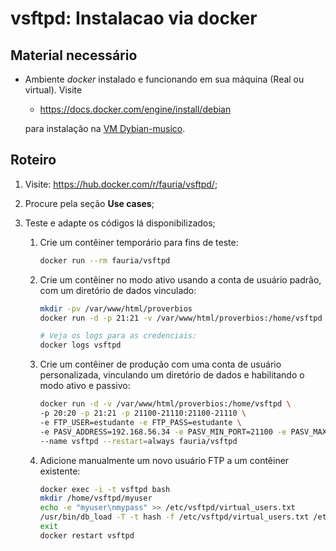 # vsftpd: Instalacao via docker

## Material necessário

- Ambiente *docker* instalado e funcionando em sua máquina (Real ou virtual). Visite

  - <https://docs.docker.com/engine/install/debian>

  para instalação na [VM Dybian-musico](https://oulu.ifrn.edu.br/vm/dybian-musico.ova).

## Roteiro

1. Visite: <https://hub.docker.com/r/fauria/vsftpd/>;
2. Procure pela seção **Use cases**;
3. Teste e adapte os códigos lá disponibilizados;

   1. Crie um contêiner temporário para fins de teste:
      
      ```sh
      docker run --rm fauria/vsftpd
      ```
      
   2. Crie um contêiner no modo ativo usando a conta de usuário padrão, com um diretório de dados vinculado:

      ```sh
      mkdir -pv /var/www/html/proverbios
      docker run -d -p 21:21 -v /var/www/html/proverbios:/home/vsftpd --name vsftpd fauria/vsftpd

      # Veja os logs para as credenciais:
      docker logs vsftpd
      ```

   3. Crie um contêiner de produção com uma conta de usuário personalizada, vinculando um diretório de dados e habilitando o modo ativo e passivo:

      ```sh
      docker run -d -v /var/www/html/proverbios:/home/vsftpd \
      -p 20:20 -p 21:21 -p 21100-21110:21100-21110 \
      -e FTP_USER=estudante -e FTP_PASS=estudante \
      -e PASV_ADDRESS=192.168.56.34 -e PASV_MIN_PORT=21100 -e PASV_MAX_PORT=21110 \
      --name vsftpd --restart=always fauria/vsftpd
      ```

   4. Adicione manualmente um novo usuário FTP a um contêiner existente:

      ```sh
      docker exec -i -t vsftpd bash
      mkdir /home/vsftpd/myuser
      echo -e "myuser\nmypass" >> /etc/vsftpd/virtual_users.txt
      /usr/bin/db_load -T -t hash -f /etc/vsftpd/virtual_users.txt /etc/vsftpd/virtual_users.db
      exit
      docker restart vsftpd
      ```
